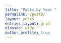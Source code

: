 ```yaml
---
title: "Posts by Year "
permalink: /posts/
layout: posts
entries_layout: grid
classes: wide
author_profile: true
---
```

